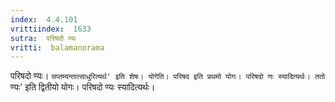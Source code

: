 ```yaml
---
index:  4.4.101
vrittiindex:  1633
sutra:  परिषदो ण्यः
vritti:  balamanorama 
---
```


परिषदो ण्यः। `सप्तम्यन्तात्साधुरित्यर्थ' इति शेषः। योगेति। परिषद इति प्रथमो योगः। परिषदो णः स्यादित्यर्थः। ततो `ण्यः' इति द्वितीयो योगः। परिषदो ण्यः स्यादित्यर्थः। 

